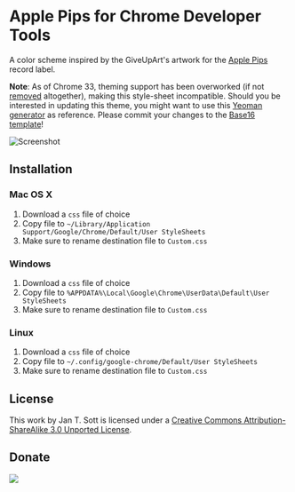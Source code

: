 # Apple Pips for Chrome Developer Tools

A color scheme inspired by the GiveUpArt's artwork for the [Apple Pips][1] record label.

**Note**: As of Chrome 33, theming support has been overworked (if not [removed](https://codereview.chromium.org/66383005/) altogether), making this style-sheet incompatible. Should you be interested in updating this theme, you might want to use this [Yeoman generator](https://www.npmjs.org/package/generator-devtools-theme) as reference. Please commit your changes to the [Base16 template](https://github.com/chriskempson/base16-builder/tree/master/templates/chrome-devtools)!


![Screenshot][2]

## Installation

### Mac OS X

1. Download a `css` file of choice
2. Copy file to `~/Library/Application Support/Google/Chrome/Default/User StyleSheets`
3. Make sure to rename destination file to `Custom.css`

### Windows

1. Download a `css` file of choice
2. Copy file to `%APPDATA%\Local\Google\Chrome\UserData\Default\User StyleSheets`
3. Make sure to rename destination file to `Custom.css`

### Linux

1. Download a `css` file of choice
2. Copy file to `~/.config/google-chrome/Default/User StyleSheets`
3. Make sure to rename destination file to `Custom.css`

## License

This work by Jan T. Sott is licensed under a [Creative Commons Attribution-ShareAlike 3.0 Unported License][3].

## Donate

[<img src="https://raw.github.com/balupton/flattr-buttons/master/badge-89x18.gif" />][4]

[1]: http://www.discogs.com/label/Apple+Pips
[2]: https://raw.github.com/idleberg/ApplePips-Chrome-Developer-Tools/master/images/screenshot.png
[3]: http://creativecommons.org/licenses/by-sa/3.0/deed.en_US
[4]: https://flattr.com/submit/auto?user_id=idleberg&url=https://github.com/idleberg/ApplePips-Chrome-Developer-Tools/&title=Apple&20Pips&20Color%20Scheme&category=software
